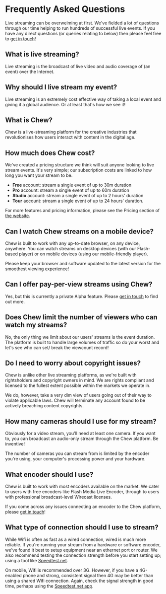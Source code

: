 # Frequently Asked Questions

Live streaming can be overwelming at first. We've fielded a lot of questions through our time helping to run hundreds of successful live events. If you have any direct questions (or queries relating to below) then please feel free to [get in touch](http://chew.tv/guide/help_and_support)!

## What is live streaming?

Live streaming is the broadcast  of live video and audio coverage of (an event) over the Internet.

## Why should I live stream my event?

Live streaming is an extremely cost effective way of taking a local event and giving it a global audience. Or at least that's how we see it! 

## What is Chew?

Chew is a live-streaming platform for the creative industries that revolutionises how users interact with content in the digital age.

## How much does Chew cost?

We've created a pricing structure we think will suit anyone looking to live stream events. It's very simple; our subscription costs are linked to how long you want your stream to be. 

- **Free** account: stream a single event of up to 30m duration
- **Pro** account: stream a single event of up to 60m duration
- **Studio** account: stream a single event of up to 2 hours' duration
- **Tour** account: stream a single event of up to 24 hours' duration.

For more features and pricing information, please see the Pricing section of [the website](http://chew.tv).


## Can I watch Chew streams on a mobile device?

Chew is built to work with any up-to-date browser, on any device, anywhere. You can watch streams on desktop devices (with our Flash-based player) or on mobile devices (using our mobile-friendly player).

Please keep your browser and software updated to the latest version for the smoothest viewing experience! 

## Can I offer pay-per-view streams using Chew?

Yes, but this is currently a private Alpha feature. Please [get in touch](http://chew.tv/guide/help_and_support) to find out more.

## Does Chew limit the number of viewers who can watch my streams?

No, the only thing we limit about our users' streams is the event duration. The platform is built to handle large volumes of traffic so do your worst and let's see who can set/ break the viewcount record!

## Do I need to worry about copyright issues?

Chew is unlike other live streaming platforms, as we're built with rightsholders and copyright owners in mind. We are rights compliant and licensed to the fullest extent possible within the markets we operate in. 

We do, however, take a very dim view of users going out of their way to violate applicable laws. Chew  will terminate any account found to be actively breaching content copyrights.

## How many cameras should I use for my stream?

Obviously for a video stream, you'll need at least one camera. If you want to, you can broadcast an audio-only stream through the Chew platform. Be inventive! 

The number of cameras you can stream from is limited by the encoder you're using, your computer's processing power and your hardware.

## What encoder should I use?

Chew is built to work with most encoders available on the market. We cater to users with free encoders like Flash Media Live Encoder, through to users with professional broadcast-level Wirecast licenses. 

If you come across any issues connecting an encoder to the Chew platform, please [get in touch](http://chew.tv/guide/help_and_support)!

## What type of connection should I use to stream?

While Wifi is often as fast as a wired connection, wired is much more reliable. If you're running your stream from a hardware or software encoder, we've found it best to setup equipment near an ethernet port or router. We also recommend testing the connection strength before you start setting up; using a tool like [Speedtest.net](http://speedtest.net/).

On mobile, Wifi is recommended over 3G. However, if you have a 4G-enabled phone and strong, consistent signal then 4G may be better than using a shared Wifi connection. Again, check the signal strength in good time, perhaps using the [Speedtest.net app](http://www.speedtest.net/mobile/).